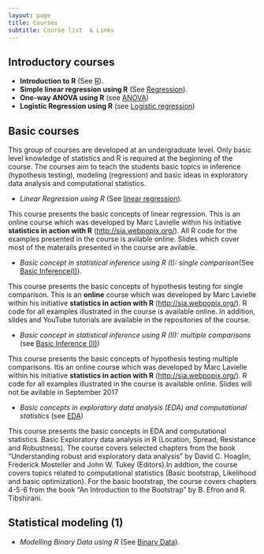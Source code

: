 ```yaml
---
layout: page
title: Courses
subtitle: Course list  & Links
---
```



Introductory courses
--------------------

-   **Introduction to R** (See [R](https://github.com/eR-Biostat/Courses/tree/master/Introductory%20Courses/Introduction%20to%20R)).
-   **Simple linear regression using R** (See [Regression](https://github.com/eR-Biostat/Courses/tree/master/Introductory%20Courses/Introduction%20to%20statistical%20modeling%20using%20R/Simple%20linear%20regression)).
-   **One-way ANOVA using R** (see [ANOVA](https://github.com/eR-Biostat/Courses/tree/master/Introductory%20Courses/Introduction%20to%20statistical%20modeling%20using%20R/One%20way%20ANOVA))
-   **Logistic Regression using R** (see [Logistic regression](https://github.com/eR-Biostat/Courses/tree/master/Introductory%20Courses/Introduction%20to%20statistical%20modeling%20using%20R/Logistic%20regression))

Basic courses
-------------
This group of courses are developed at an undergraduate level. Only basic level knowledge of statistics and R is required at the beginning of the course. The courses aim to teach the students basic topics in inference (hypothesis testing), modeling (regression) and basic ideas in exploratory data analysis and computational statistics.

-   *Linear Regression using R* (See [linear regression](https://github.com/eR-Biostat/Courses/tree/master/Basic%20courses/Linear%20Regression%20using%20R)).

This course presents the basic concepts of linear regression. This is an online course which was developed by Marc Lavielle within his initiative **statistics in action with R** (http://sia.webpopix.org/). All R code for the examples presented in the course is avilable online. Slides which cover most of the materails presented in the course are avilable.

-   *Basic concept in statistical inference using R (I): single comparison*(See [Basic Inference(I)](https://github.com/eR-Biostat/Courses/tree/master/Basic%20courses)).

This course presents the basic concepts of hypothesis testing for single comparison. This is an **online** course which was developed by Marc Lavielle within his initiative **statistics in action with R** (http://sia.webpopix.org/). R code for all examples illustrated in the course is available online. In addition, slides and YouTube tutorials are available in the repositories of the course.

-   *Basic concept in statistical inference using R (II): multiple comparisons* (see [Basic Inference (II)](https://github.com/eR-Biostat/Courses/tree/master/Basic%20courses))

This course presents the basic concepts of hypothesis testing multiple comparisons. Itis an online course which was developed by Marc Lavielle within his initiative **statistics in action with R** (http://sia.webpopix.org/). R code for all examples illustrated in the course is available online. Slides will not be avilable in September 2017
-   *Basic concepts in exploratory data analysis (EDA) and computational statistics* (see [EDA](https://github.com/eR-Biostat/Courses/tree/master/Basic%20courses))

This course presents the basic concepts in EDA and computational statistics. Basic Exploratory data analysis in R (Location, Spread, Resistance and Robustness). The course covers selected chapters from the book “Understanding robust and exploratory data analysis” by David C. Hoaglin, Frederick Mosteller and John W. Tukey (Editors).In addtion, the course covers topics related to computational statistics (Basic bootstrap, Likelihood and basic optimization). For the basic bootstrap, the course covers chapters 4-5-6 from the book “An Introduction to the Bootstrap” by B. Efron and R. Tibshirani.

Statistical modeling (1)
-----------------------

-   *Modelling Binary Data using R* (See [Binary Data](https://github.com/eR-Biostat/Courses/tree/master/Statistical%20modeling%20(1)/Modelling%20Binary%20Data%20using%20R)).

